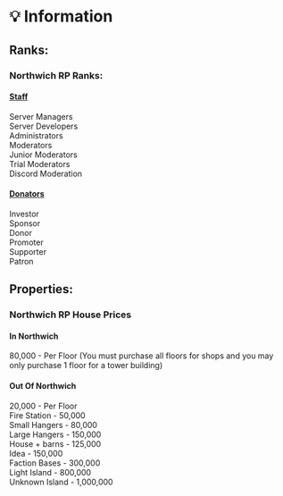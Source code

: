 # 💡 Information

## Ranks:

### Northwich RP Ranks:

#### [Staff](https://docs.google.com/spreadsheets/d/1SGV03Xm\_\_ADFHnq-e7KhRImln1vKRIQ8IbYjGmEZ3D0/edit#gid=1681076238)

Server Managers\
Server Developers\
Administrators\
Moderators\
Junior Moderators\
Trial Moderators\
Discord Moderation

#### [Donators](https://store.northwichrp.com)

Investor \
Sponsor \
Donor \
Promoter \
Supporter \
Patron

## Properties:

### Northwich RP House Prices

#### In Northwich

80,000 - Per Floor (You must purchase all floors for shops and you may only purchase 1 floor for a tower building)

#### Out Of Northwich

20,000 - Per Floor \
Fire Station - 50,000 \
Small Hangers - 80,000 \
Large Hangers - 150,000 \
House + barns - 125,000 \
Idea - 150,000 \
Faction Bases - 300,000 \
Light Island - 800,000 \
Unknown Island - 1,000,000
